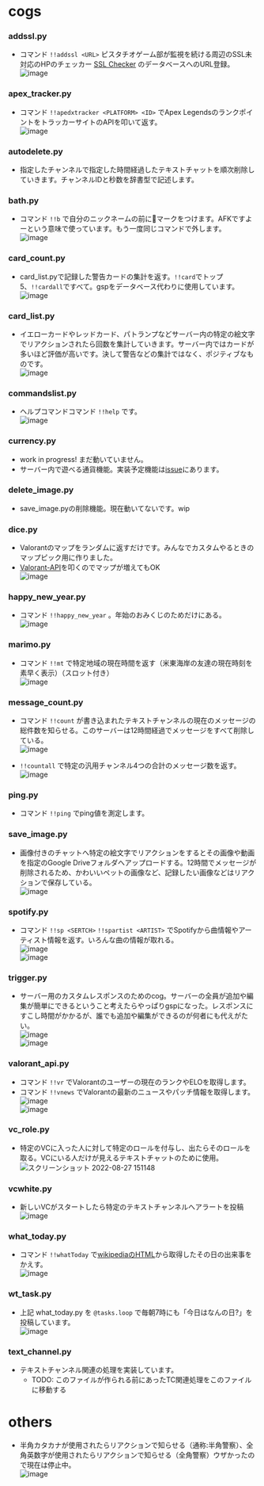 # cogs

### addssl.py

- コマンド `!!addssl <URL>` ピスタチオゲーム部が監視を続ける周辺のSSL未対応のHPのチェッカー [SSL Checker](https://github.com/pistachiostudio/main/blob/main/docs/sslchecker.md) のデータベースへのURL登録。  
  ![image](https://user-images.githubusercontent.com/4445606/136697259-b696b6d8-5162-40ef-a3ff-fbf6c12239b0.png)

### apex_tracker.py

- コマンド `!!apedxtracker <PLATFORM> <ID>` でApex LegendsのランクポイントをトラッカーサイトのAPIを叩いて返す。  
  ![image](https://user-images.githubusercontent.com/4445606/137535053-bf274d66-5387-4ddf-a0fb-788c208efd60.png)

### autodelete.py

- 指定したチャンネルで指定した時間経過したテキストチャットを順次削除していきます。チャンネルIDと秒数を辞書型で記述します。

### bath.py

- コマンド `!!b` で自分のニックネームの前に🛀マークをつけます。AFKですよーという意味で使っています。もう一度同じコマンドで外します。  
  ![image](https://user-images.githubusercontent.com/4445606/166937456-eac34e18-49c9-4d89-8b8a-3c4e2a7fa8bf.png)

### card_count.py

- card_list.pyで記録した警告カードの集計を返す。`!!card`でトップ5、`!!cardall`ですべて。gspをデータベース代わりに使用しています。  
  ![image](https://user-images.githubusercontent.com/4445606/166938276-d2f1d1e2-7486-4665-a178-44976cbcf53f.png)

### card_list.py

- イエローカードやレッドカード、パトランプなどサーバー内の特定の絵文字でリアクションされたら回数を集計していきます。サーバー内ではカードが多いほど評価が高いです。決して警告などの集計ではなく、ポジティブなものです。  
  ![image](https://user-images.githubusercontent.com/4445606/166941784-aa038c32-288c-4f06-b5ac-7369292c11ff.png)

### commandslist.py

- ヘルプコマンドコマンド `!!help` です。  
  ![image](https://user-images.githubusercontent.com/4445606/166939285-0d548be6-b13b-4c34-a38b-be28db3080cb.png)

### currency.py

- work in progress! まだ動いていません。
- サーバー内で遊べる通貨機能。実装予定機能は[issue](https://github.com/pistachiostudio/takohachi/issues/42)にあります。

### delete_image.py

- save_image.pyの削除機能。現在動いてないです。wip  

### dice.py

- Valorantのマップをランダムに返すだけです。みんなでカスタムやるときのマップピック用に作りました。  
- [Valorant-API](https://valorant-api.com/)を叩くのでマップが増えてもOK  
![image](https://user-images.githubusercontent.com/4445606/171447967-1c4885da-7db6-4797-835a-307d579b5b28.png)

### happy_new_year.py

- コマンド `!!happy_new_year` 。年始のおみくじのためだけにある。  
  ![image](https://user-images.githubusercontent.com/4445606/166940175-43ee5a1c-5ba2-4a2b-ac8b-4be23b554c88.png)

### marimo.py

- コマンド `!!mt` で特定地域の現在時間を返す（米東海岸の友達の現在時刻を素早く表示）（スロット付き）  
  ![image](https://user-images.githubusercontent.com/4445606/149986085-ad7262ec-0d9f-433a-9e40-6917019e9583.png)

### message_count.py

- コマンド `!!count` が書き込まれたテキストチャンネルの現在のメッセージの総件数を知らせる。このサーバーは12時間経過でメッセージをすべて削除している。  
  ![image](https://user-images.githubusercontent.com/4445606/137533505-b2b87f80-c17d-4bf0-8a45-38abb26d91c4.png)

- `!!countall` で特定の汎用チャンネル4つの合計のメッセージ数を返す。  
  ![image](https://user-images.githubusercontent.com/4445606/166941142-f2f3a5ad-3f9a-4cdf-997e-6997cb101bd6.png)

### ping.py

- コマンド `!!ping` でping値を測定します。

### save_image.py

- 画像付きのチャットへ特定の絵文字でリアクションをするとその画像や動画を指定のGoogle Driveフォルダへアップロードする。12時間でメッセージが削除されるため、かわいいペットの画像など、記録したい画像などはリアクションで保存している。  
  ![image](https://user-images.githubusercontent.com/4445606/125954117-b54ef041-254f-4bf9-855e-d62e614aeb0e.png)

### spotify.py

- コマンド `!!sp <SERTCH>` `!!spartist <ARTIST>` でSpotifyから曲情報やアーティスト情報を返す。いろんな曲の情報が取れる。  
  ![image](https://user-images.githubusercontent.com/4445606/136231698-5a9d10be-1e5f-4155-9a94-c6b2a4956efc.png)  
  ![image](https://user-images.githubusercontent.com/4445606/136231834-b1daf6f6-cb76-4857-b70b-7d4a84507ebe.png)

### trigger.py

- サーバー用のカスタムレスポンスのためのcog。サーバーの全員が追加や編集が簡単にできるということ考えたらやっぱりgspになった。レスポンスにすこし時間がかかるが、誰でも追加や編集ができるのが何者にも代えがたい。  
  ![image](https://user-images.githubusercontent.com/4445606/166942996-7144755f-91ff-4c4c-bd3f-a60404794585.png)  
  ![image](https://user-images.githubusercontent.com/4445606/166943142-5c61051c-639b-4976-b116-5d13a452d346.png)

### valorant_api.py

- コマンド `!!vr` でValorantのユーザーの現在のランクやELOを取得します。
- コマンド `!!vnews` でValorantの最新のニュースやパッチ情報を取得します。  
  ![image](https://user-images.githubusercontent.com/4445606/191848416-7a326d24-16a8-4bc0-942a-f82463b4c191.png)  
  ![image](https://user-images.githubusercontent.com/4445606/191848446-38033a30-5666-498c-bf08-ba3c4a29699a.png)

### vc_role.py

- 特定のVCに入った人に対して特定のロールを付与し、出たらそのロールを取る。VCにいる人だけが見えるテキストチャットのために使用。  
![スクリーンショット 2022-08-27 151148](https://user-images.githubusercontent.com/4445606/187017574-373a4ff7-ae78-4119-a624-1c7cd69a4c13.png)

### vcwhite.py

- 新しいVCがスタートしたら特定のテキストチャンネルへアラートを投稿  
![image](https://user-images.githubusercontent.com/4445606/125953884-10528778-3b56-414f-972e-197d35e51b64.png)

### what_today.py

- コマンド `!!whatToday` で[wikipediaのHTML](https://ja.wikipedia.org/wiki/Wikipedia:%E4%BB%8A%E6%97%A5%E3%81%AF%E4%BD%95%E3%81%AE%E6%97%A5_7%E6%9C%88)から取得したその日の出来事をかえす。  
![image](https://user-images.githubusercontent.com/4445606/125954287-51a42d02-61ec-4c1e-b114-5faf225c0b50.png)

### wt_task.py

- 上記 what_today.py を `@tasks.loop` で毎朝7時にも「今日はなんの日?」を投稿しています。  
  ![image](https://user-images.githubusercontent.com/4445606/166943894-4f8d7bd1-58fe-4765-a331-360d2f88c192.png)

### text_channel.py

- テキストチャンネル関連の処理を実装しています。
    - TODO: このファイルが作られる前にあったTC関連処理をこのファイルに移動する

# others

- 半角カタカナが使用されたらリアクションで知らせる（通称:半角警察）、全角英数字が使用されたらリアクションで知らせる（全角警察）ウザかったので現在は停止中。  
  ![image](https://user-images.githubusercontent.com/4445606/125954408-8d8b9f38-c5ff-4d0f-b524-82aeb938b2da.png)

